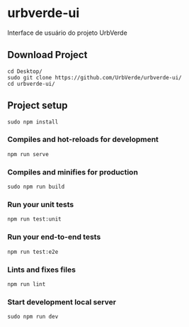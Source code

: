 # urbverde-ui
Interface de usuário do projeto UrbVerde

## Download Project
```
cd Desktop/
sudo git clone https://github.com/UrbVerde/urbverde-ui/
cd urbverde-ui/
```

## Project setup
```
sudo npm install
```

### Compiles and hot-reloads for development
```
npm run serve
```

### Compiles and minifies for production
```
sudo npm run build
```

### Run your unit tests
```
npm run test:unit
```

### Run your end-to-end tests
```
npm run test:e2e
```

### Lints and fixes files
```
npm run lint
```

### Start development local server
```
sudo npm run dev
```